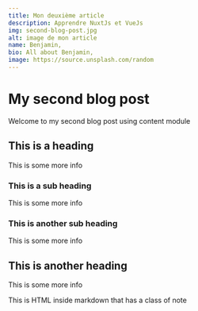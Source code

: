 ```yaml
---
title: Mon deuxième article
description: Apprendre NuxtJs et VueJs
img: second-blog-post.jpg
alt: image de mon article
name: Benjamin,
bio: All about Benjamin,
image: https://source.unsplash.com/random
---
```

# My second blog post

Welcome to my second blog post using content module

## This is a heading

This is some more info

### This is a sub heading

This is some more info

### This is another sub heading

This is some more info

## This is another heading

This is some more info

<div class="p-4 mb-4 text-white bg-blue-500">
  This is HTML inside markdown that has a class of note
</div>

<info-box>
  <template #info-box>
    This is a vue component inside markdown using slots
  </template>
</info-box>